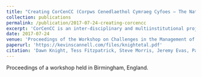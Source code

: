 ```yaml
---
title: "Creating CorCenCC (Corpws Cenedlaethol Cymraeg Cyfoes – The National Corpus of Contemporary Welsh)"
collection: publications
permalink: /publication/2017-07-24-creating-corcencc
excerpt: 'CorCenCC is an inter-disciplinary and multiinstitutional project that is creating a large-scale, open-source corpus of contemporary Welsh.'
date: 2017-07-24
venue: 'Proceedings of the Workshop on Challenges in the Management of Large Corpora and Big Data and Natural Language Processing'
paperurl: 'https://kevinscannell.com/files/knightetal.pdf'
citation: 'Dawn Knight, Tess Fitzpatrick, Steve Morris, Jeremy Evas, Paul Rayson, Irena Spasić, Mark Stonelake, Enlli Môn Thomas, Steven Neale, Jennifer Needs, Scott Piao, Mair Rees, Gareth Watkins, Laurence Anthony, Thomas Michael Cobb, Margaret Deuchar, Kevin Donnelly, Michael McCarthy, and Kevin Scannell. Creating CorCenCC (Corpws Cenedlaethol Cymraeg Cyfoes — The National Corpus of Contemporary Welsh). In Piotr Bański, Marc Kupietz, et al., editors, <i>Proceedings of the Workshop on Challenges in the Management of Large Corpora and Big Data and Natural Language Processing</i>, pages 13–14, 2017.'
---
```


Proceedings of a workshop held in Birmingham, England.
